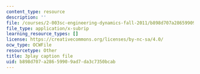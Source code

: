```yaml
---
content_type: resource
description: ''
file: /courses/2-003sc-engineering-dynamics-fall-2011/b898d707a28659909ad7da3c7350bcab_mB_rrEN_Ltc.vtt
file_type: application/x-subrip
learning_resource_types: []
license: https://creativecommons.org/licenses/by-nc-sa/4.0/
ocw_type: OCWFile
resourcetype: Other
title: 3play caption file
uid: b898d707-a286-5990-9ad7-da3c7350bcab
---
```

